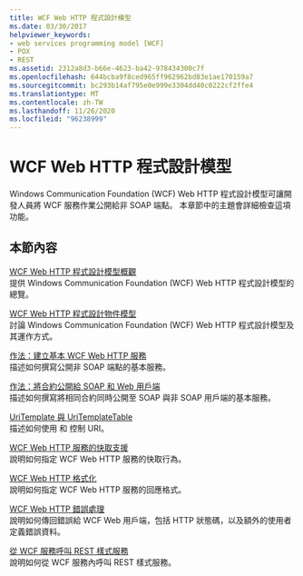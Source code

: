 ```yaml
---
title: WCF Web HTTP 程式設計模型
ms.date: 03/30/2017
helpviewer_keywords:
- web services programming model [WCF]
- POX
- REST
ms.assetid: 2312a8d3-b66e-4623-ba42-978434300c7f
ms.openlocfilehash: 644bcba9f8ced965ff962962bd83e1ae170159a7
ms.sourcegitcommit: bc293b14af795e0e999e3304dd40c0222cf2ffe4
ms.translationtype: MT
ms.contentlocale: zh-TW
ms.lasthandoff: 11/26/2020
ms.locfileid: "96238999"
---
```

# <a name="wcf-web-http-programming-model"></a>WCF Web HTTP 程式設計模型

Windows Communication Foundation (WCF) Web HTTP 程式設計模型可讓開發人員將 WCF 服務作業公開給非 SOAP 端點。 本章節中的主題會詳細檢查這項功能。  
  
## <a name="in-this-section"></a>本節內容  

 [WCF Web HTTP 程式設計模型概觀](wcf-web-http-programming-model-overview.md)  
 提供 Windows Communication Foundation (WCF) Web HTTP 程式設計模型的總覽。  
  
 [WCF Web HTTP 程式設計物件模型](wcf-web-http-programming-object-model.md)  
 討論 Windows Communication Foundation (WCF) Web HTTP 程式設計模型及其運作方式。  
  
 [作法：建立基本 WCF Web HTTP 服務](how-to-create-a-basic-wcf-web-http-service.md)  
 描述如何撰寫公開非 SOAP 端點的基本服務。  
  
 [作法：將合約公開給 SOAP 和 Web 用戶端](how-to-expose-a-contract-to-soap-and-web-clients.md)  
 描述如何撰寫將相同合約同時公開至 SOAP 與非 SOAP 用戶端的基本服務。  
  
 [UriTemplate 與 UriTemplateTable](uritemplate-and-uritemplatetable.md)  
 描述如何使用  和 控制 URI。  
  
 [WCF Web HTTP 服務的快取支援](caching-support-for-wcf-web-http-services.md)  
 說明如何指定 WCF Web HTTP 服務的快取行為。  
  
 [WCF Web HTTP 格式化](wcf-web-http-formatting.md)  
 說明如何指定 WCF Web HTTP 服務的回應格式。  
  
 [WCF Web HTTP 錯誤處理](wcf-web-http-error-handling.md)  
 說明如何傳回錯誤給 WCF Web 用戶端，包括 HTTP 狀態碼，以及額外的使用者定義錯誤資料。  
  
 [從 WCF 服務呼叫 REST 樣式服務](calling-a-rest-style-service-from-a-wcf-service.md)  
 說明如何從 WCF 服務內呼叫 REST 樣式服務。
